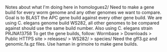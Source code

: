 Notes about what I'm doing here in homologues2/
Need to make a gene build for every worm genome and any other genomes we want to
 compare.
Goal is to BLAST the APC gene build against every other gene build.
We are using C. elegans genome build WS282, all other genomes to be compared 
against should use the same build number.
Also using C. elegans strain PRJNA13758
To get the gene builds, follow:
Wormbase > Downloads > Public HTTPS site > releases/ > WS282/ > species/
Need the gff3.gz and genomic.fa.gz files.
Use haman in grimoire to make gene builds.
